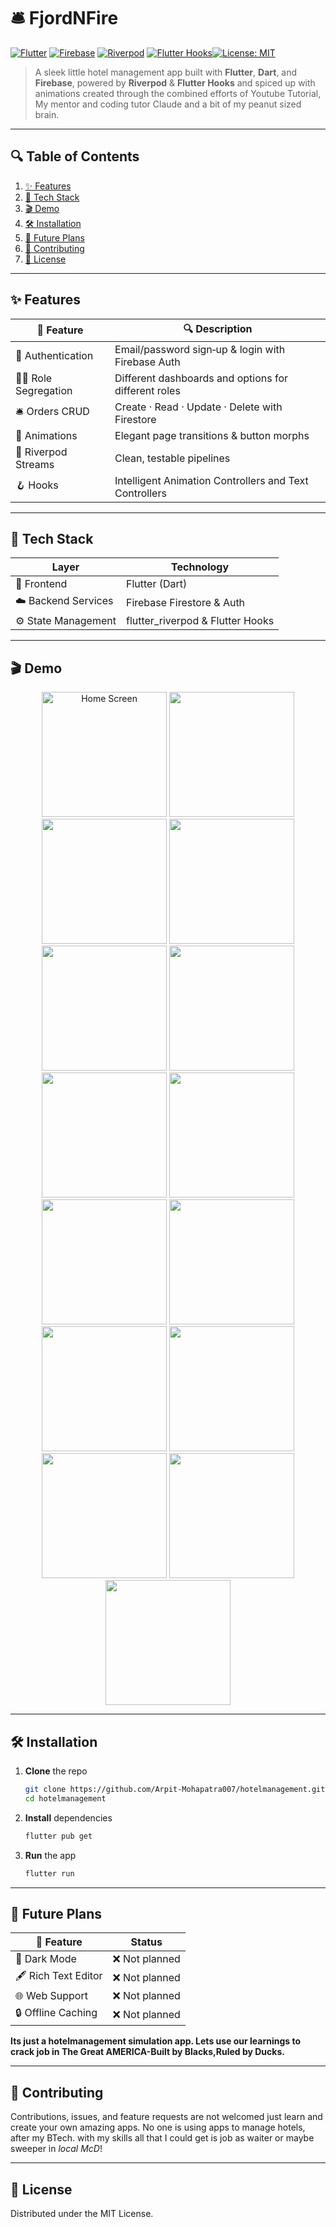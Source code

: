 # 🛎️ FjordNFire

[![Flutter](https://img.shields.io/badge/Flutter-3.13.0-blue)](https://flutter.dev/) [![Firebase](https://img.shields.io/badge/Firebase-9.6.1-ffca28)](https://firebase.google.com/) [![Riverpod](https://img.shields.io/badge/State%20Management-Riverpod-ef5350)](https://riverpod.dev/) [![Flutter Hooks](https://img.shields.io/badge/State%20Management-Flutter%20Hooks-ef5350)](https://pub.dev/packages/flutter_hooks)[![License: MIT](https://img.shields.io/badge/License-MIT-green)](LICENSE)

> A sleek little hotel management app built with **Flutter**, **Dart**, and **Firebase**, powered by **Riverpod** & **Flutter Hooks** and spiced up with animations created through the combined efforts of Youtube Tutorial, My mentor and coding tutor Claude and a bit of my peanut sized brain.

---

## 🔍 Table of Contents

1. [✨ Features](#-features)  
2. [🚀 Tech Stack](#-tech-stack)  
3. [🎬 Demo](#-demo)  
4. [🛠️ Installation](#️-installation)  
5. [🔮 Future Plans](#-future-plans)  
6. [🤝 Contributing](#-contributing)  
7. [📄 License](#-license)  

---

## ✨ Features

| 🚩 Feature         | 🔍 Description                              |
|--------------------|---------------------------------------------|
| 🔑 Authentication  | Email/password sign‑up & login with Firebase Auth  |
| 👨‍🍳 Role Segregation | Different dashboards and options for different roles |
| 🛎️ Orders CRUD       | Create · Read · Update · Delete with Firestore |
| 🎨 Animations      | Elegant page transitions & button morphs    |
| 🧠 Riverpod Streams     | Clean, testable pipelines                |
| 🪝 Hooks | Intelligent Animation Controllers and Text Controllers |

---

## 🚀 Tech Stack

| Layer                | Technology                              |
|----------------------|-----------------------------------------|
| 📱 Frontend          | Flutter (Dart)                          |
| ☁️ Backend Services | Firebase Firestore & Auth               |
| ⚙️ State Management | flutter_riverpod & Flutter Hooks                       |

---

## 🎬 Demo

<p align="center">
  <img src="https://github.com/user-attachments/assets/6a556c47-772d-49d3-8d8f-800d65cc5457"!
width="200" alt="Home Screen" />
  <img src="https://github.com/user-attachments/assets/d3fa8dc4-8ef2-4e9c-b136-2c30cf4d96b9" width="200"/>
  <img src="https://github.com/user-attachments/assets/a4aeea32-9b4e-41bc-ae77-f591675c6afb" width="200" />
  <img src="https://github.com/user-attachments/assets/ed938506-9224-474e-9398-6f80ac4af3b2" width="200" />
  <img src="https://github.com/user-attachments/assets/1ebc9388-8f8e-4c80-bc9b-128e4b4e549b" width="200" />
  <img src="https://github.com/user-attachments/assets/881d5561-0cf1-40ed-85cf-dcca8e25df55" width="200" />
  <img src="https://github.com/user-attachments/assets/4b9b8015-c44c-4243-a695-2112d8516f5a" width="200" />
  <img src="https://github.com/user-attachments/assets/a4aefbe7-5599-4162-9604-1a9d088611a3" width="200" />
  <img src="https://github.com/user-attachments/assets/1f219361-eec7-4b69-a051-023add8d711a" width="200" />
  <img src="https://github.com/user-attachments/assets/fe61ced0-61d2-4abd-a105-7ad312f1d44b" width="200" />
  <img src="https://github.com/user-attachments/assets/e8defea7-c63c-422e-a17a-876fc1409edc" width="200" />
  <img src="https://github.com/user-attachments/assets/7d22c8ce-71fc-48c5-8392-6616515a0976" width="200" />
  <img src="https://github.com/user-attachments/assets/3af71521-0d72-472f-9853-92b271a26ae1" width="200" />
  <img src="https://github.com/user-attachments/assets/a81ed4f6-39b1-4b18-9a01-ed51a6fbdc77" width="200" />
  <img src="https://github.com/user-attachments/assets/179599a8-bd78-492a-bfca-50ec47f284e7" width="200" />
</p>

---

## 🛠️ Installation

1. **Clone** the repo  
   ```bash
   git clone https://github.com/Arpit-Mohapatra007/hotelmanagement.git
   cd hotelmanagement
   
2. **Install** dependencies
    ```bash
    flutter pub get
3. **Run** the app  
    ```bash
    flutter run
---

 ## 🔮 Future Plans
| 🚧 Feature           | Status        |
| -------------------- | ------------- |
| 🌙 Dark Mode         | ❌ Not planned |
| 🖋️ Rich Text Editor | ❌ Not planned |
| 🌐 Web Support       | ❌ Not planned |
| 🔒 Offline Caching   | ❌ Not planned |

**Its just a hotelmanagement simulation app. Lets use our learnings to crack job in **The Great AMERICA-Built by Blacks,Ruled by Ducks**.**

---

## 🤝 Contributing
  Contributions, issues, and feature requests are not welcomed just learn and create your own amazing apps. 
  No one is using apps to manage hotels, after my BTech. with my skills all that I could get is job as waiter or maybe sweeper in _local McD_!
  
---
## 📄 License
Distributed under the MIT License.

